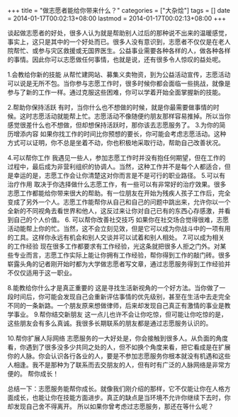 +++
title = "做志愿者能给你带来什么？"
categories = ["大杂烩"]
tags = []
date = 2014-01-17T00:02:13+08:00
lastmod = 2014-01-17T00:02:13+08:00
+++



 谈起做志愿者的好处，很多人认为就是帮助别人过后的那种说不出来的温暖感觉，事实上，这只是其中的一个好处而已。很多人没有意识到，志愿者不仅仅是在老人院帮忙、或参与灾区救援或无国界医生。公益事业需要各种各样的人，做各种各样的事情。因此你可以志愿做任何事情，也就是说，还有很多令人惊叹的益处呢。

1.会教给你新的技能
从帮忙建网站、募集义卖物资，到为公益活动宣传，志愿活动可以说是无所不包。当你参与志愿工作时，很多时候你都会面临一些挑战，就像是参与了新的工作一样。通过克服这些困难，你可以学着开始全面掌握新的技能。

2.帮助你保持活跃
有时，当你什么也不想做的时候，就是你最需要做事情的时候。这时志愿活动就能帮上忙。志愿活动不像随便约朋友那样容易推掉。所以当你感觉很差什么也不想做，但却想保持活跃时，那你该去志愿服务了。
3.为你的简历增添内容
如果你找工作的时间比你预想的要长，你可能会考虑志愿活动。这种方式可以证明，你不总是坐着不动，你也积极地采取行动，帮助自己改善状况。

4.可以帮你工作
我遇见一些人，参加志愿工作时并没有抱任何期望，但在工作的过程中，最后成为非营利组织的协调人。当然，这种工作并不是每个人都适合，但是幸运的是，志愿工作会让你清楚这对你而言是不是可行的职业路径。
5.可以有治疗作用
取决于你选择做什么志愿工作，有一些可以有非常好的治疗效果。很多志愿工作都能给你带来很大的帮助。有一位朋友在开始为残疾人孩子工作后，完全变成了另外一个人。志愿工作能帮你从自己和自己的问题中跳出来，允许你以一个全新的不同视角去看世界和他人，这反过来让你对自己已有的东西心存感激，并看到自己的个人价值。
6. 可以帮你改善社交技巧
如果你在社交场合觉得很难，志愿活动能帮上你的忙。当然，这不会立刻见效，但是它可以成为你战斗中的一项有用的工具。这样你永远有机会和别人交谈并可以试着和别人相处。
7.可以成为相关的工作经验
现在很多工作都要求有工作经验，光这条就把很多人拒之门外。对某些专业而言，志愿工作实际上能让你拥有工作经验，帮你得到工作的敲门砖。很多崭露头角的记者刚开始时都为大学做志愿者写文章，通过志愿服务得到工作经验并不仅仅适用于这一职业。

8.能教给你什么才是真正重要的
这是寻找生活新视角的一个好方法。当你做了一段时间后，你可能会发现自己会重新评估事情的优先级别，甚至在生活中去走完全不同的一条新路。一个朋友原来想做律师，后来却发现自己真正有激情的事业是教学事业。
9.帮你结交新朋友
这一点儿也许不会让你吃惊，但可能让你吃惊的是，这些朋友会有多么真诚。我很多长期联系的朋友都是通过志愿服务认识的。

10.帮你扩展人际网络
志愿服务的一大好处是，你会接触到很多人。从负面的角度看，你遇到了很多没多少共同之处的人，但不如换个角度来看，把它看成是在扩展你的人脉。你会认识各行各业的人，要是不参加志愿服务你根本就没有机遇和这些人相逢。我不是那种为了联系而去交朋友的人，但有时有广泛的人脉网络是非常方便的。
帮你成长！

总结一下：志愿服务能帮你成长。就像我们刚介绍的那样，它不仅能让你在人格方面成长，也能让你在技能方面进步。真正的缺点是当环境不允许你继续下去时，你却发现自己舍不得离开。
所以如果你曾考虑过志愿服务，那还在等什么呢？
